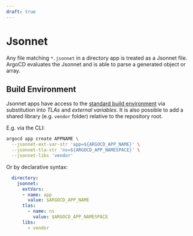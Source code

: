 ```yaml
---
draft: true
---
```


# Jsonnet

Any file matching `*.jsonnet` in a directory app is treated as a Jsonnet file. ArgoCD evaluates the Jsonnet and is able to parse a generated object or array.

## Build Environment

Jsonnet apps have access to the [standard build environment](build-environment.md) via substitution into *TLAs* and *external variables*.
It is also possible to add a shared library (e.g. `vendor` folder) relative to the repository root.

E.g. via the CLI:

```bash
argocd app create APPNAME \
  --jsonnet-ext-var-str 'app=${ARGOCD_APP_NAME}' \
  --jsonnet-tla-str 'ns=${ARGOCD_APP_NAMESPACE}' \
  --jsonnet-libs 'vendor'
```

Or by declarative syntax:

```yaml
  directory:
    jsonnet:
      extVars:
      - name: app
        value: $ARGOCD_APP_NAME
      tlas:
        - name: ns
          value: $ARGOCD_APP_NAMESPACE
      libs:
        - vendor
```
